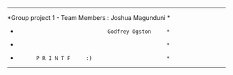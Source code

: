 *******************************************************
*Group project 1  - Team Members : Joshua Magunduni   *
*                                  Godfrey Ogston     *
*                                                     *
*           P R I N T F     :)                        *
*******************************************************
